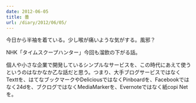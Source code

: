 ```yaml
---
date: 2012-06-05
title: 曇
url: /diary/2012/06/05/
---
```


今日から半袖を着ている。少し喉が痛いような気がする。風邪？

NHK「タイムスクープハンター」今回も溜飲の下がる話。

個人や小さな企業で開発しているシンプルなサービスを、この時代にあえて使うというのはなかなか乙な話だと思う。つまり、大手ブログサービスではなくTexttを、はてなブックマークやDeliciousではなくPinboardを、Facebookではなく24dを、ブクログではなくMediaMarkerを、Evernoteではなく紙copi  Netを。